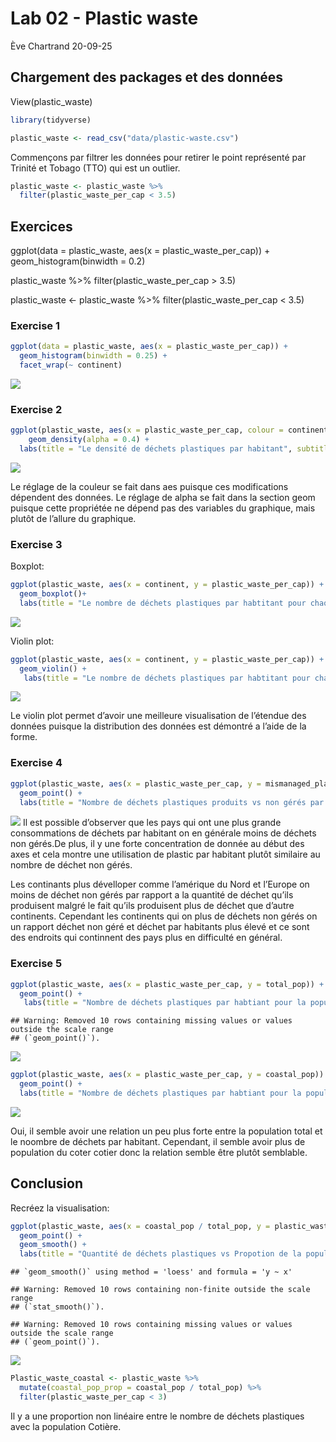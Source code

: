 Lab 02 - Plastic waste
================
Ève Chartrand
20-09-25

## Chargement des packages et des données

View(plastic_waste)

``` r
library(tidyverse) 
```

``` r
plastic_waste <- read_csv("data/plastic-waste.csv")
```

Commençons par filtrer les données pour retirer le point représenté par
Trinité et Tobago (TTO) qui est un outlier.

``` r
plastic_waste <- plastic_waste %>%
  filter(plastic_waste_per_cap < 3.5)
```

## Exercices

ggplot(data = plastic_waste, aes(x = plastic_waste_per_cap)) +
geom_histogram(binwidth = 0.2)

plastic_waste %\>% filter(plastic_waste_per_cap \> 3.5)

plastic_waste \<- plastic_waste %\>% filter(plastic_waste_per_cap \<
3.5)

### Exercise 1

``` r
ggplot(data = plastic_waste, aes(x = plastic_waste_per_cap)) +
  geom_histogram(binwidth = 0.25) +
  facet_wrap(~ continent)
```

![](lab-02_files/figure-gfm/plastic-waste-continent-1.png)<!-- -->

### Exercise 2

``` r
ggplot(plastic_waste, aes(x = plastic_waste_per_cap, colour = continent, fill = continent)) +
    geom_density(alpha = 0.4) +
  labs(title = "Le densité de déchets plastiques par habitant", subtitle = "Pour chaque continent", x = "Nombre de déchets plastiques par habitant", y = "La densité")
```

![](lab-02_files/figure-gfm/plastic-waste-density-1.png)<!-- -->

Le réglage de la couleur se fait dans aes puisque ces modifications
dépendent des données. Le réglage de alpha se fait dans la section geom
puisque cette propriétée ne dépend pas des variables du graphique, mais
plutôt de l’allure du graphique.

### Exercise 3

Boxplot:

``` r
ggplot(plastic_waste, aes(x = continent, y = plastic_waste_per_cap)) +
  geom_boxplot()+
  labs(title = "Le nombre de déchets plastiques par habtitant pour chaque continent", x = "Continents", y = "Nombre de déchets plastiques par habitants")
```

![](lab-02_files/figure-gfm/plastic-waste-boxplot-1.png)<!-- -->

Violin plot:

``` r
ggplot(plastic_waste, aes(x = continent, y = plastic_waste_per_cap)) +
  geom_violin() +
   labs(title = "Le nombre de déchets plastiques par habtitant pour chaque continent", x = "Continents", y = "Nombre de déchets plastiques par habitants")
```

![](lab-02_files/figure-gfm/plastic-waste-violin-1.png)<!-- -->

Le violin plot permet d’avoir une meilleure visualisation de l’étendue
des données puisque la distribution des données est démontré a l’aide de
la forme.

### Exercise 4

``` r
ggplot(plastic_waste, aes(x = plastic_waste_per_cap, y = mismanaged_plastic_waste_per_cap, colour = continent)) +
  geom_point() + 
  labs(title = "Nombre de déchets plastiques produits vs non gérés par habitant", x = "Nombre de déchets plastiques par habtitant", y = "Nombre de déchets plastiques non gérés par habitant")
```

![](lab-02_files/figure-gfm/plastic-waste-mismanaged-1.png)<!-- --> Il
est possible d’observer que les pays qui ont une plus grande
consommations de déchets par habitant on en générale moins de déchets
non gérés.De plus, il y une forte concentration de donnée au début des
axes et cela montre une utilisation de plastic par habitant plutôt
similaire au nombre de déchet non gérés.

Les continants plus dévelloper comme l’amérique du Nord et l’Europe on
moins de déchet non gérés par rapport a la quantité de déchet qu’ils
produisent malgré le fait qu’ils produisent plus de déchet que d’autre
continents. Cependant les continents qui on plus de déchets non gérés on
un rapport déchet non géré et déchet par habitants plus élevé et ce sont
des endroits qui continnent des pays plus en difficulté en général.

### Exercise 5

``` r
ggplot(plastic_waste, aes(x = plastic_waste_per_cap, y = total_pop)) +
  geom_point() +
   labs(title = "Nombre de déchets plastiques par habtiant pour la population total", x = "Nombre de déchets plastiques par habtitant", y = "Population")
```

    ## Warning: Removed 10 rows containing missing values or values outside the scale range
    ## (`geom_point()`).

![](lab-02_files/figure-gfm/plastic-waste-population-total-1.png)<!-- -->

``` r
ggplot(plastic_waste, aes(x = plastic_waste_per_cap, y = coastal_pop)) +
  geom_point() +
  labs(title = "Nombre de déchets plastiques par habtiant pour la population Cotière", x = "Nombre de déchets plastiques par habtitant", y = "Population Cotière")
```

![](lab-02_files/figure-gfm/plastic-waste-population-coastal-1.png)<!-- -->

Oui, il semble avoir une relation un peu plus forte entre la population
total et le noombre de déchets par habitant. Cependant, il semble avoir
plus de population du coter cotier donc la relation semble être plutôt
semblable.

## Conclusion

Recréez la visualisation:

``` r
ggplot(plastic_waste, aes(x = coastal_pop / total_pop, y = plastic_waste_per_cap, colour = continent)) +
  geom_point() +
  geom_smooth() +
  labs(title = "Quantité de déchets plastiques vs Propotion de la population cotière", subtitle = "Selon le continent", x = "Proportion de la population Cotière(Coastal/ total population)", y = "Nombre de déchets plastiques par habitant")
```

    ## `geom_smooth()` using method = 'loess' and formula = 'y ~ x'

    ## Warning: Removed 10 rows containing non-finite outside the scale range
    ## (`stat_smooth()`).

    ## Warning: Removed 10 rows containing missing values or values outside the scale range
    ## (`geom_point()`).

![](lab-02_files/figure-gfm/recreate-viz-1.png)<!-- -->

``` r
Plastic_waste_coastal <- plastic_waste %>%
  mutate(coastal_pop_prop = coastal_pop / total_pop) %>%
  filter(plastic_waste_per_cap < 3)
```

Il y a une proportion non linéaire entre le nombre de déchets plastiques
avec la population Cotière.
